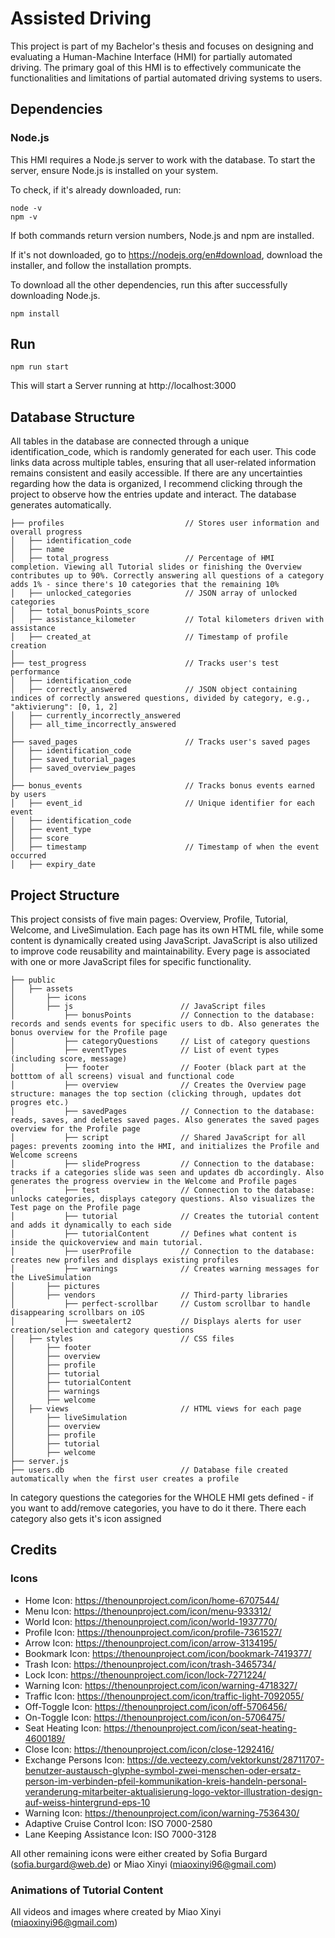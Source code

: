 # Assisted Driving
This project is part of my Bachelor's thesis and focuses on designing and evaluating a Human-Machine Interface (HMI) for partially automated driving.
The primary goal of this HMI is to effectively communicate the functionalities and limitations of partial automated driving systems to users.

## Dependencies
### Node.js
This HMI requires a Node.js server to work with the database. To start the server, ensure Node.js is installed on your system.

To check, if it's already downloaded, run:
```shell
node -v
npm -v
```
If both commands return version numbers, Node.js and npm are installed.


If it's not downloaded, go to https://nodejs.org/en#download, download the installer, and follow the installation prompts.

To download all the other dependencies, run this after successfully downloading Node.js.
```shell
npm install
```

## Run
```shell
npm run start
```
This will start a Server running at http://localhost:3000

## Database Structure
All tables in the database are connected through a unique identification_code, which is randomly generated for each user.
This code links data across multiple tables, ensuring that all user-related information remains consistent and easily accessible.
If there are any uncertainties regarding how the data is organized, I recommend clicking through the project to observe 
how the entries update and interact. The database generates automatically.

```
├── profiles                           // Stores user information and overall progress
│   ├── identification_code            
│   ├── name                           
│   ├── total_progress                 // Percentage of HMI completion. Viewing all Tutorial slides or finishing the Overview contributes up to 90%. Correctly answering all questions of a category adds 1% - since there's 10 categories that the remaining 10%
│   ├── unlocked_categories            // JSON array of unlocked categories
│   ├── total_bonusPoints_score        
│   ├── assistance_kilometer           // Total kilometers driven with assistance
│   ├── created_at                     // Timestamp of profile creation
│
├── test_progress                      // Tracks user's test performance
│   ├── identification_code           
│   ├── correctly_answered             // JSON object containing indices of correctly answered questions, divided by category, e.g., "aktivierung": [0, 1, 2]
│   ├── currently_incorrectly_answered  
│   ├── all_time_incorrectly_answered                    
│
├── saved_pages                        // Tracks user's saved pages
│   ├── identification_code            
│   ├── saved_tutorial_pages           
│   ├── saved_overview_pages           
│
├── bonus_events                       // Tracks bonus events earned by users
│   ├── event_id                       // Unique identifier for each event
│   ├── identification_code           
│   ├── event_type                     
│   ├── score                          
│   ├── timestamp                      // Timestamp of when the event occurred
│   ├── expiry_date                   
```

## Project Structure
This project consists of five main pages: Overview, Profile, Tutorial, Welcome, and LiveSimulation. 
Each page has its own HTML file, while some content is dynamically created using JavaScript.
JavaScript is also utilized to improve code reusability and maintainability.
Every page is associated with one or more JavaScript files for specific functionality.

```
├── public           
│   ├── assets   
│       ├── icons                     
│       ├── js                        // JavaScript files
│           ├── bonusPoints           // Connection to the database: records and sends events for specific users to db. Also generates the bonus overview for the Profile page
│           ├── categoryQuestions     // List of category questions
│           ├── eventTypes            // List of event types (including score, message)
│           ├── footer                // Footer (black part at the botttom of all screens) visual and functional code 
│           ├── overview              // Creates the Overview page structure: manages the top section (clicking through, updates dot progres etc.)
│           ├── savedPages            // Connection to the database: reads, saves, and deletes saved pages. Also generates the saved pages overview for the Profile page
│           ├── script                // Shared JavaScript for all pages: prevents zooming into the HMI, and initializes the Profile and Welcome screens
│           ├── slideProgress         // Connection to the database: tracks if a categories slide was seen and updates db accordingly. Also generates the progress overview in the Welcome and Profile pages
│           ├── test                  // Connection to the database: unlocks categories, displays category questions. Also visualizes the Test page on the Profile page
│           ├── tutorial              // Creates the tutorial content and adds it dynamically to each side
│           ├── tutorialContent       // Defines what content is inside the quickoverview and main tutorial. 
│           ├── userProfile           // Connection to the database: creates new profiles and displays existing profiles
│           ├── warnings              // Creates warning messages for the LiveSimulation
│       ├── pictures                  
│       ├── vendors                   // Third-party libraries
│           ├── perfect-scrollbar     // Custom scrollbar to handle disappearing scrollbars on iOS
│           ├── sweetalert2           // Displays alerts for user creation/selection and category questions
│   ├── styles                        // CSS files
│       ├── footer                    
│       ├── overview                  
│       ├── profile                   
│       ├── tutorial  
│       ├── tutorialContent                  
│       ├── warnings                                  
│       ├── welcome                   
│   ├── views                         // HTML views for each page
│       ├── liveSimulation                   
│       ├── overview                  
│       ├── profile                   
│       ├── tutorial                  
│       ├── welcome                   
├── server.js                         
├── users.db                          // Database file created automatically when the first user creates a profile
```
In category questions the categories for the WHOLE HMI gets defined - if you want to add/remove categories, you have to do it there.
There each category also gets it's icon assigned


## Credits
### Icons
- Home Icon: https://thenounproject.com/icon/home-6707544/
- Menu Icon: https://thenounproject.com/icon/menu-933312/
- World Icon: https://thenounproject.com/icon/world-1937770/
- Profile Icon: https://thenounproject.com/icon/profile-7361527/
- Arrow Icon: https://thenounproject.com/icon/arrow-3134195/
- Bookmark Icon: https://thenounproject.com/icon/bookmark-7419377/
- Trash Icon: https://thenounproject.com/icon/trash-3465734/
- Lock Icon: https://thenounproject.com/icon/lock-7271224/
- Warning Icon: https://thenounproject.com/icon/warning-4718327/
- Traffic Icon: https://thenounproject.com/icon/traffic-light-7092055/
- Off-Toggle Icon: https://thenounproject.com/icon/off-5706456/
- On-Toggle Icon: https://thenounproject.com/icon/on-5706475/
- Seat Heating Icon: https://thenounproject.com/icon/seat-heating-4600189/
- Close Icon: https://thenounproject.com/icon/close-1292416/
- Exchange Persons Icon: https://de.vecteezy.com/vektorkunst/28711707-benutzer-austausch-glyphe-symbol-zwei-menschen-oder-ersatz-person-im-verbinden-pfeil-kommunikation-kreis-handeln-personal-veranderung-mitarbeiter-aktualisierung-logo-vektor-illustration-design-auf-weiss-hintergrund-eps-10
- Warning Icon: https://thenounproject.com/icon/warning-7536430/
- Adaptive Cruise Control Icon: ISO 7000-2580
- Lane Keeping Assistance Icon: ISO 7000-3128

All other remaining icons were either created by Sofia Burgard (sofia.burgard@web.de) or Miao Xinyi (miaoxinyi96@gmail.com)

### Animations of Tutorial Content
All videos and images where created by Miao Xinyi (miaoxinyi96@gmail.com)